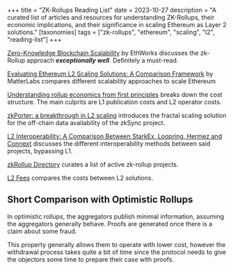 +++
title = "ZK-Rollups Reading List"
date = 2023-10-27
description = "A curated list of articles and resources for understanding ZK-Rollups, their economic implications, and their significance in scaling Ethereum as Layer 2 solutions."
[taxonomies]
tags = ["zk-rollups", "ethereum", "scaling", "l2", "reading-list"]
+++

[Zero-Knowledge Blockchain Scalability](https://ethworks.io/assets/download/zero-knowledge-blockchain-scaling-ethworks.pdf) by EthWorks discusses the zk-Rollup approach ***exceptionally well***. Definitely a must-read.

[Evaluating Ethereum L2 Scaling Solutions: A Comparison Framework](https://blog.matter-labs.io/evaluating-ethereum-l2-scaling-solutions-a-comparison-framework-b6b2f410f955) by MatterLabs compares different scalability approaches to scale Ethereum

[Understanding rollup economics from first principles](https://barnabe.substack.com/p/understanding-rollup-economics-from?s=r) breaks down the cost structure. The main culprits are L1 publication costs and L2 operator costs.

[zkPorter: a breakthrough in L2 scaling](https://blog.matter-labs.io/zkporter-a-breakthrough-in-l2-scaling-ed5e48842fbf) introduces the fractal scaling solution for the off-chain data availability of the zkSync project.

[L2 Interoperability: A Comparison Between StarkEx, Loopring, Hermez and Connext](https://medium.com/@sin7y/l2-interoperability-a-comparison-between-starkex-loopring-hermezdand-connext-33fa3e720c94) discusses the different interoperability methods between said projects, bypassing L1.

[zkRollup Directory](https://www.zkrollups.xyz/) curates a list of active zk-rollup projects.

[L2 Fees](https://l2fees.info/) compares the costs between L2 solutions.


## Short Comparison with Optimistic Rollups
In optimistic rollups, the aggregators publish minimal information, assuming the aggregators generally behave. Proofs are generated once there is a claim about some fraud.

This property generally allows them to operate with lower cost, however the withdrawal process takes quite a bit of time since the protocol needs to give the objectors some time to prepare their case with proofs.
